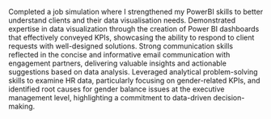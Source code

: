 Completed a job simulation where I strengthened my PowerBI skills to better understand clients and their data visualisation needs.
Demonstrated expertise in data visualization through the creation of Power BI dashboards that effectively conveyed KPIs, showcasing the ability to respond to client requests with well-designed solutions.
Strong communication skills reflected in the concise and informative email communication with engagement partners, delivering valuable insights and actionable suggestions based on data analysis.
Leveraged analytical problem-solving skills to examine HR data, particularly focusing on gender-related KPIs, and identified root causes for gender balance issues at the executive management level, highlighting a commitment to data-driven decision-making.
 
